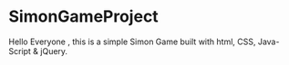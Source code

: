 # SimonGameProject
Hello Everyone , this is a simple Simon Game built with html, CSS, Java-Script &amp; jQuery. 
